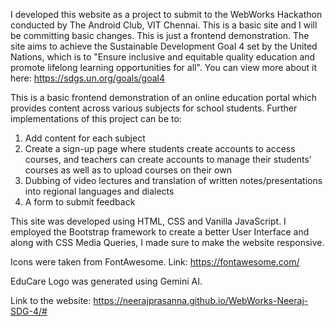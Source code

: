 I developed this website as a project to submit to the WebWorks Hackathon conducted by The Android Club, VIT Chennai. 
This is a basic site and I will be committing basic changes. This is just a frontend demonstration. 
The site aims to achieve the Sustainable Development Goal 4 set by the United Nations, which is to "Ensure inclusive and equitable quality education and promote lifelong learning opportunities for all". You can view more about it here: https://sdgs.un.org/goals/goal4

This is a basic frontend demonstration of an online education portal which provides content across various subjects for school students. 
Further implementations of this project can be to:
  1. Add content for each subject
  2. Create a sign-up page where students create accounts to access courses, and teachers can create accounts to manage their students' courses as well as to upload courses on their own
  3. Dubbing of video lectures and translation of written notes/presentations into regional languages and dialects
  4. A form to submit feedback

This site was developed using HTML, CSS and Vanilla JavaScript.
I employed the Bootstrap framework to create a better User Interface and along with CSS Media Queries, I made sure to make the website responsive.

Icons were taken from FontAwesome. Link: https://fontawesome.com/

EduCare Logo was generated using Gemini AI.

Link to the website: https://neerajprasanna.github.io/WebWorks-Neeraj-SDG-4/#

